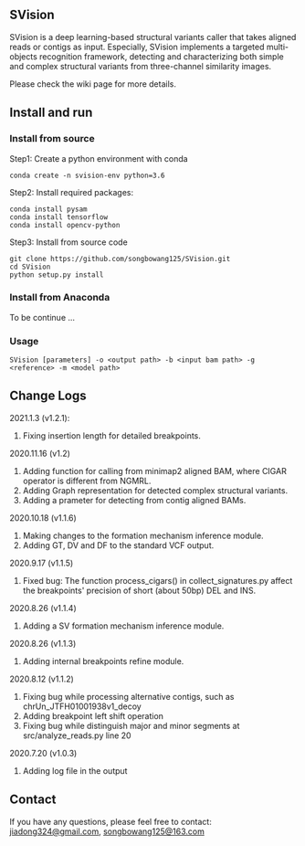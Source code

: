 ## SVision

SVision is a deep learning-based structural variants caller that takes aligned reads or contigs as input. Especially, SVision implements a targeted multi-objects recognition framework, detecting and characterizing both simple and complex structural variants from three-channel similarity images.

Please check the wiki page for more details. 


## Install and run

### Install from source
Step1: Create a python environment with conda

```
conda create -n svision-env python=3.6
```

Step2: Install required packages:

```
conda install pysam
conda install tensorflow
conda install opencv-python
```
Step3: Install from source code

```
git clone https://github.com/songbowang125/SVision.git
cd SVision
python setup.py install
```

### Install from Anaconda

To be continue ...


### Usage

```
SVision [parameters] -o <output path> -b <input bam path> -g <reference> -m <model path>
```


## Change Logs

2021.1.3 (v1.2.1):

1. Fixing insertion length for detailed breakpoints.

2020.11.16 (v1.2)

1. Adding function for calling from minimap2 aligned BAM, where CIGAR operator is different from NGMRL.
2. Adding Graph representation for detected complex structural variants.
3. Adding a prameter for detecting from contig aligned BAMs.

2020.10.18 (v1.1.6)

1. Making changes to the formation mechanism inference module.
2. Adding GT, DV and DF to the standard VCF output.

2020.9.17 (v1.1.5)

1. Fixed bug: The function process_cigars() in collect_signatures.py affect the breakpoints' precision of short (about 50bp) DEL and INS.

2020.8.26 (v1.1.4)

1. Adding a SV formation mechanism inference module.

2020.8.26 (v1.1.3)

1. Adding internal breakpoints refine module.

2020.8.12 (v1.1.2)

1. Fixing bug while processing alternative contigs, such as chrUn_JTFH01001938v1_decoy
2. Adding breakpoint left shift operation
3. Fixing bug while distinguish major and minor segments at src/analyze_reads.py line 20

2020.7.20 (v1.0.3)

1. Adding log file in the output

## Contact
If you have any questions, please feel free to contact: jiadong324@gmail.com, songbowang125@163.com
